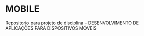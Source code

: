 # MOBILE
Repositorio para projeto de disciplina -  DESENVOLVIMENTO DE APLICAÇÕES PARA DISPOSITIVOS MÓVEIS 
